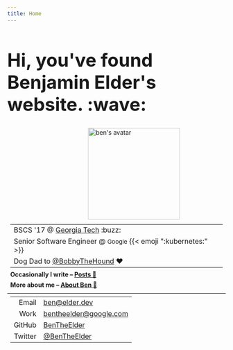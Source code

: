 ```yaml
---
title: Home
---
```

<h1 class="page-title" style="font-size: 3em">Hi, you've found Benjamin Elder's website. <span class="emoji" style="background-image:url(/images/emoji/emoji_u1f44b.png)" title=":wave:">:wave:</span></h1>
<figure class="full-bleed" style="position: relative; width: 42%; padding-bottom: 42%; left: 50%; transform: translateX(-50%); margin-bottom: .75em; margin-top: .1em;">
  <picture>
    <source type="image/webp" srcset="/images/ben-2020.33pct.webp">
    <source type="image/jpeg" srcset="/images/ben-2020.33pct.jpg">
    <img src="/images/ben-2020.33pct.jpg" alt="ben's avatar" class="circle-badge" style="position: absolute; top: 0; bottom: 0; left: 0; width: 100%; height: 100%; border-width: .25em;">
  </picture>
</figure>
<div class="" style="padding: .5em; padding-top: 0">
  <table style="margin: 0 auto;">
    <tbody>
      <tr>
        <td>BSCS '17 @ <a href="http://www.gatech.edu/">Georgia Tech</a> <span class="emoji" style="background-image:url(/images/GT_Buzz_logo.svg)" title=":buzz:">:buzz:</span></td>
      </tr>
      <tr>
        <td>Senior Software Engineer @ <code style="font-family:inherit">Google</code> {{< emoji ":kubernetes:" >}}</td>
      </tr>
      <tr>
        <td>Dog Dad to <a href="https://twitter.com/BobbyTheHound">@BobbyTheHound</a> <span class="emoji" style="background-image:url(/images/emoji/emoji_u2764.png)" title=":heart:">❤</span></td>
      </tr>
    </tbody>
  </table>
  <div style="padding-top: .33em; font-weight: bold; line-height: 1.7em;"><span>Occasionally I write – <a href="/posts">Posts 📝</a></span><br><span>More about me – <a href="/about">About Ben 🤔</a></span></div>
</div>
<hr style="margin: 0!important;"/>
<div class="full-page-width" style="padding: .5em">
  <table style="margin: 0 auto; text-align: left;">
    <tbody>
      <tr>
        <td style="text-align: right"><span class="bold">Email <span class="icon" style="background-image:url(/images/material_icons/ic_contact_mail_black_24px.svg)"></span></span></td>
        <td><a href="mailto:ben@elder.dev">ben@elder.dev</a></td>
      </tr>
      <tr>
        <td style="text-align: right"><span class="bold">Work <span class="icon" style="background-image:url(/images/material_icons/ic_contact_mail_black_24px.svg)"></span></span></span></td>
        <td><a href="mailto:bentheelder@google.com">bentheelder@google.com</a></td>
      </tr>
      <tr>
        <td style="text-align: right"><span class="bold">GitHub <span class="icon" style="background-image:url(/images/GitHub-Mark-120px-plus.png); background-size: 95%"></span></span></td>
        <td><a href="https://www.github.com/BenTheElder">BenTheElder</a></td>
      </tr>
      <tr>
        <td style="text-align: right"><span class="bold">Twitter <span class="icon" style="background-image:url(/images/icons8-twitter.svg)"></span></span></td>
        <td><a href="https://twitter.com/BenTheElder">@BenTheElder</a></td>
      </tr>
    </tbody>
  </table>
</div>
